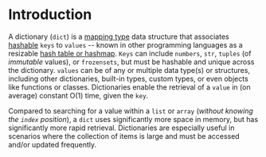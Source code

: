 # Introduction


A dictionary (`dict`) is a [mapping type][mapping-types-dict] data structure that associates [hashable][term-hashable] `keys` to `values` -- known in other programming languages as a resizable [hash table or hashmap][hashtable-wikipedia].
  `Keys` can include `numbers`, `str`, `tuples` (of _immutable_ values), or `frozensets`, but must be hashable and unique across the dictionary.
  `values` can be of any or multiple data type(s) or structures, including other dictionaries, built-in types, custom types, or even objects like functions or classes.
  Dictionaries enable the retrieval of a `value` in (on average) constant O(1) time, given the `key`.

  Compared to searching for a value within a `list` or `array` (_without knowing the `index` position_), a `dict` uses significantly more space in memory, but has significantly more rapid retrieval.
 Dictionaries are especially useful in scenarios where the collection of items is large and must be accessed and/or updated frequently.


[hashtable-wikipedia]: https://en.wikipedia.org/wiki/Hash_table
[mapping-types-dict]: https://docs.python.org/3/library/stdtypes.html#mapping-types-dict
[term-hashable]: https://docs.python.org/3/glossary.html#term-hashable
